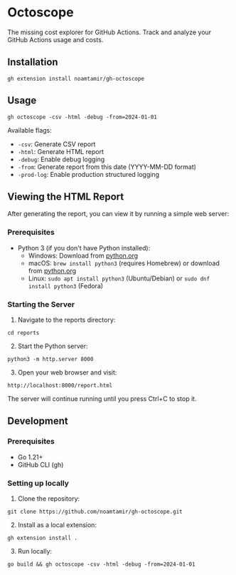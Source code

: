 # Octoscope

The missing cost explorer for GitHub Actions. Track and analyze your GitHub Actions usage and costs.

## Installation
```shell
gh extension install noamtamir/gh-octoscope
```

## Usage
```shell
gh octoscope -csv -html -debug -from=2024-01-01
```

Available flags:
- `-csv`: Generate CSV report
- `-html`: Generate HTML report
- `-debug`: Enable debug logging
- `-from`: Generate report from this date (YYYY-MM-DD format)
- `-prod-log`: Enable production structured logging

## Viewing the HTML Report

After generating the report, you can view it by running a simple web server:

### Prerequisites
- Python 3 (if you don't have Python installed):
  - Windows: Download from [python.org](https://www.python.org/downloads/)
  - macOS: `brew install python3` (requires Homebrew) or download from [python.org](https://www.python.org/downloads/)
  - Linux: `sudo apt install python3` (Ubuntu/Debian) or `sudo dnf install python3` (Fedora)

### Starting the Server
1. Navigate to the reports directory:
```shell
cd reports
```

2. Start the Python server:
```shell
python3 -m http.server 8000
```

3. Open your web browser and visit:
```
http://localhost:8000/report.html
```

The server will continue running until you press Ctrl+C to stop it.

## Development

### Prerequisites
- Go 1.21+
- GitHub CLI (gh)

### Setting up locally

1. Clone the repository:
```shell
git clone https://github.com/noamtamir/gh-octoscope.git
```

2. Install as a local extension:
```shell
gh extension install .
```

3. Run locally:
```shell
go build && gh octoscope -csv -html -debug -from=2024-01-01
```